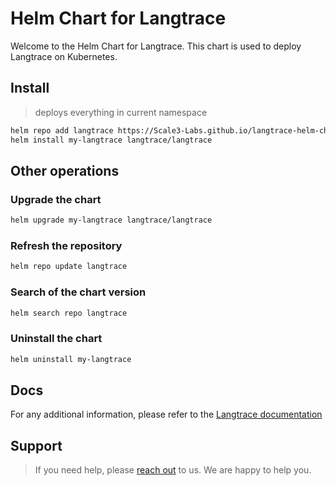 # Helm Chart for Langtrace

Welcome to the Helm Chart for Langtrace. This chart is used to deploy Langtrace on Kubernetes.

## Install

> deploys everything in current namespace

```bash
helm repo add langtrace https://Scale3-Labs.github.io/langtrace-helm-chart
helm install my-langtrace langtrace/langtrace
```

## Other operations

### Upgrade the chart

```bash
helm upgrade my-langtrace langtrace/langtrace
```

### Refresh the repository

```bash
helm repo update langtrace
```

### Search of the chart version

```bash
helm search repo langtrace
```

### Uninstall the chart

```bash
helm uninstall my-langtrace
```

## Docs

For any additional information, please refer to the [Langtrace documentation](https://docs.langtrace.ai/hosting/overview)

## Support

> If you need help, please [reach out](https://docs.langtrace.ai/contact/contact-us) to us. We are happy to help you.
